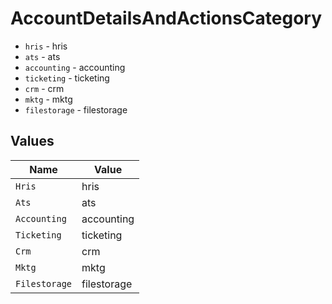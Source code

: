 # AccountDetailsAndActionsCategory

* `hris` - hris
* `ats` - ats
* `accounting` - accounting
* `ticketing` - ticketing
* `crm` - crm
* `mktg` - mktg
* `filestorage` - filestorage


## Values

| Name          | Value         |
| ------------- | ------------- |
| `Hris`        | hris          |
| `Ats`         | ats           |
| `Accounting`  | accounting    |
| `Ticketing`   | ticketing     |
| `Crm`         | crm           |
| `Mktg`        | mktg          |
| `Filestorage` | filestorage   |
